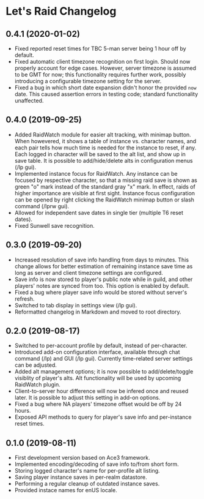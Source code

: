 # Let's Raid Changelog

## 0.4.1 (2020-01-02)

  - Fixed reported reset times for TBC 5-man server being 1 hour off by default.
  - Fixed automatic client timezone recognition on first login. Should now properly
    account for edge cases. However, server timezone is assumed to be GMT for now;
    this functionality requires further work, possibly introducing a configurable
    timezone setting for the server.
  - Fixed a bug in which short date expansion didn't honor the provided `now` date.
    This caused assertion errors in testing code; standard functionality unaffected.

## 0.4.0 (2019-09-25)

  - Added RaidWatch module for easier alt tracking, with minimap button. When
    howevered, it shows a table of instance vs. character names, and each pair
    tells how much time is needed for the instance to reset, if any. Each logged
    in character will be saved to the alt list, and show up in save table. It is
    possible to add/hide/delete alts in configuration menus (/lp gui).
  - Implemented instance focus for RaidWatch. Any instance can be focused by
    respective character, so that a missing raid save is shown as green "o" mark
    instead of the standard gray "x" mark. In effect, raids of higher importance
    are visible at first sight. Instance focus configuration can be opened by
    right clicking the RaidWatch minimap button or slash command (/lprw gui).
  - Allowed for independent save dates in single tier (multiple T6 reset dates).
  - Fixed Sunwell save recognition.

## 0.3.0 (2019-09-20)

  - Increased resolution of save info handling from days to minutes. This change
    allows for better estimation of remaining instance save time as long as server
    and client timezone settings are configured.
  - Save info is now stored to player's public note while in guild, and other
    players' notes are synced from too. This option is enabled by default.
  - Fixed a bug where player save info would be stored without server's refresh.
  - Switched to tab display in settings view (/lp gui).
  - Reformatted changelog in Markdown and moved to root directory.

## 0.2.0 (2019-08-17)

  - Switched to per-account profile by default, instead of per-character.
  - Introduced add-on configuration interface, available through chat command (/lp)
    and GUI (/lp gui). Currently time-related server settings can be adjusted.
  - Added alt management options; it is now possible to add/delete/toggle visiblity
    of player's alts. Alt functionality will be used by upcoming RaidWatch plugin.
  - Client-to-server hour difference will now be infered once and reused later.
    It is possible to adjust this setting in add-on options.
  - Fixed a bug where NA players' timezone offset would be off by 24 hours.
  - Exposed API methods to query for player's save info and per-instance reset times.

## 0.1.0 (2019-08-11)

  - First development version based on Ace3 framework.
  - Implemented encoding/decoding of save info to/from short form.
  - Storing logged character's name for per-profile alt listing.
  - Saving player instance saves in per-realm datastore.
  - Performing a regular cleanup of outdated instance saves.
  - Provided instace names for enUS locale.
